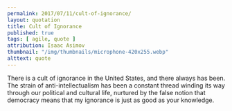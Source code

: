 ```yaml
---
permalink: 2017/07/11/cult-of-ignorance/
layout: quotation
title: Cult of Ignorance
published: true
tags: [ agile, quote ]
attribution: Isaac Asimov
thumbnail: "/img/thumbnails/microphone-420x255.webp"
alttext: quote
---
```


There is a cult of ignorance in the United States, and there always has been. The strain of 
anti-intellectualism has been a constant thread winding its way through our political and cultural life, 
nurtured by the false notion that democracy means that my ignorance is just as good as your knowledge.
